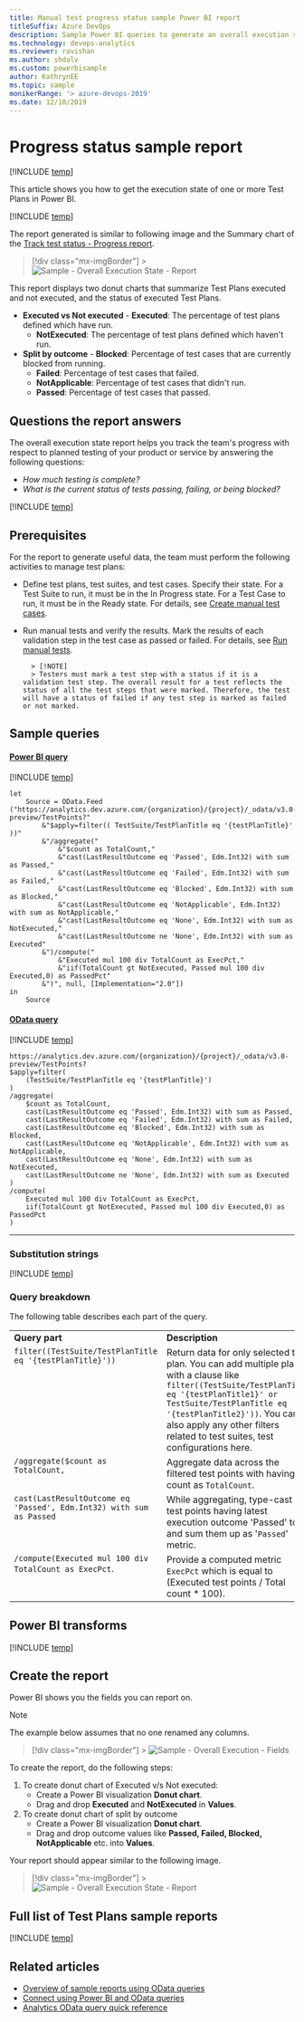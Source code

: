 ```yaml
---
title: Manual test progress status sample Power BI report 
titleSuffix: Azure DevOps
description: Sample Power BI queries to generate an overall execution state or progress status of manual tests
ms.technology: devops-analytics
ms.reviewer: ravishan
ms.author: shdalv
ms.custom: powerbisample
author: KathrynEE
ms.topic: sample
monikerRange: '> azure-devops-2019'
ms.date: 12/10/2019
---
```


# Progress status sample report

[!INCLUDE [temp](../includes/version-azure-devops-cloud.md)]

This article shows you how to get the execution state of one or more Test Plans in Power BI.

[!INCLUDE [temp](includes/preview-note.md)]

The report generated is similar to following image and the Summary chart of the [Track test status - Progress report](../../test/track-test-status.md).

> [!div class="mx-imgBorder"] > ![Sample - Overall Execution State - Report](media/odatapowerbi-overallexecution.png)

This report displays two donut charts that summarize Test Plans executed and not executed, and the status of executed Test Plans.

- **Executed vs Not executed** - **Executed**: The percentage of test plans defined which have run.
  - **NotExecuted**: The percentage of test plans defined which haven't run.
- **Split by outcome** - **Blocked**: Percentage of test cases that are currently blocked from running.
  - **Failed**: Percentage of test cases that failed.
  - **NotApplicable**: Percentage of test cases that didn't run.
  - **Passed**: Percentage of test cases that passed.

## Questions the report answers

The overall execution state report helps you track the team's progress with respect to planned testing of your product or service by answering the following questions:

- _How much testing is complete?_
- _What is the current status of tests passing, failing, or being blocked?_

[!INCLUDE [temp](includes/sample-required-reading.md)]

## Prerequisites

For the report to generate useful data, the team must perform the following activities to manage test plans:

- Define test plans, test suites, and test cases. Specify their state. For a Test Suite to run, it must be in the In Progress state. For a Test Case to run, it must be in the Ready state. For details, see [Create manual test cases](../../test/create-test-cases.md).
- Run manual tests and verify the results. Mark the results of each validation step in the test case as passed or failed. For details, see [Run manual tests](../../test/run-manual-tests.md).

      	> [!NOTE]
      	> Testers must mark a test step with a status if it is a validation test step. The overall result for a test reflects the status of all the test steps that were marked. Therefore, the test will have a status of failed if any test step is marked as failed or not marked.

## Sample queries

#### [Power BI query](#tab/powerbi/)

[!INCLUDE [temp](includes/sample-powerbi-query.md)]

```
let
    Source = OData.Feed ("https://analytics.dev.azure.com/{organization}/{project}/_odata/v3.0-preview/TestPoints?"
        &"$apply=filter(( TestSuite/TestPlanTitle eq '{testPlanTitle}' ))"
        &"/aggregate("
            &"$count as TotalCount,"
            &"cast(LastResultOutcome eq 'Passed', Edm.Int32) with sum as Passed,"
            &"cast(LastResultOutcome eq 'Failed', Edm.Int32) with sum as Failed,"
            &"cast(LastResultOutcome eq 'Blocked', Edm.Int32) with sum as Blocked,"
            &"cast(LastResultOutcome eq 'NotApplicable', Edm.Int32) with sum as NotApplicable,"
            &"cast(LastResultOutcome eq 'None', Edm.Int32) with sum as NotExecuted,"
            &"cast(LastResultOutcome ne 'None', Edm.Int32) with sum as Executed"
        &")/compute("
            &"Executed mul 100 div TotalCount as ExecPct,"
            &"iif(TotalCount gt NotExecuted, Passed mul 100 div Executed,0) as PassedPct"
        &")", null, [Implementation="2.0"])
in
    Source
```

#### [OData query](#tab/odata/)

[!INCLUDE [temp](includes/sample-odata-query.md)]

```
https://analytics.dev.azure.com/{organization}/{project}/_odata/v3.0-preview/TestPoints?
$apply=filter(
    (TestSuite/TestPlanTitle eq '{testPlanTitle}')
)
/aggregate(
    $count as TotalCount,
    cast(LastResultOutcome eq 'Passed', Edm.Int32) with sum as Passed,
    cast(LastResultOutcome eq 'Failed', Edm.Int32) with sum as Failed,
    cast(LastResultOutcome eq 'Blocked', Edm.Int32) with sum as Blocked,
    cast(LastResultOutcome eq 'NotApplicable', Edm.Int32) with sum as NotApplicable,
    cast(LastResultOutcome eq 'None', Edm.Int32) with sum as NotExecuted,
    cast(LastResultOutcome ne 'None', Edm.Int32) with sum as Executed
)
/compute(
    Executed mul 100 div TotalCount as ExecPct,
    iif(TotalCount gt NotExecuted, Passed mul 100 div Executed,0) as PassedPct
)
```

---

### Substitution strings

[!INCLUDE [temp](includes/sample-query-substitutions-3.md)]

### Query breakdown

The following table describes each part of the query.

<table width="90%">
<tbody valign="top">
<tr><td width="25%"><b>Query part</b></td><td><b>Description</b></td><tr>
<tr><td><code>filter((TestSuite/TestPlanTitle eq '{testPlanTitle}')) </code></td><td>Return data for only selected test plan. You can add multiple plans with a clause like <code>filter((TestSuite/TestPlanTitle eq '{testPlanTitle1}' or TestSuite/TestPlanTitle eq '{testPlanTitle2}'))</code>. You can also apply any other filters related to test suites, test configurations here.</td><tr>
<tr><td><code>/aggregate($count as TotalCount,</code></td><td>Aggregate data across the filtered test points with having count as <code>TotalCount</code>.</td><tr>
<tr><td><code>cast(LastResultOutcome eq 'Passed', Edm.Int32) with sum as Passed</code></td><td>While aggregating, type-cast test points having latest execution outcome 'Passed' to 1 and sum them up as '<code>Passed</code>' metric.</td><tr>
<tr><td><code>/compute(Executed mul 100 div TotalCount as ExecPct</code>.</td><td>Provide a computed metric <code>ExecPct</code> which is equal to (Executed test points / Total count * 100).</td><tr>
</tbody>
</table>

## Power BI transforms

[!INCLUDE [temp](includes/sample-test-plans-finish-query.md)]

## Create the report

Power BI shows you the fields you can report on.

> [!NOTE]  
> The example below assumes that no one renamed any columns.

> [!div class="mx-imgBorder"] > ![Sample - Overall Execution - Fields](media/odatapowerbi-overallexecution-fields.png)

To create the report, do the following steps:

1.  To create donut chart of Executed v/s Not executed:
    - Create a Power BI visualization **Donut chart**.
    - Drag and drop **Executed** and **NotExecuted** in **Values**.
2.  To create donut chart of split by outcome
    - Create a Power BI visualization **Donut chart**.
    - Drag and drop outcome values like **Passed, Failed, Blocked, NotApplicable** etc. into **Values**.

Your report should appear similar to the following image.

> [!div class="mx-imgBorder"] > ![Sample - Overall Execution State - Report](media/odatapowerbi-overallexecution.png)

## Full list of Test Plans sample reports

[!INCLUDE [temp](includes/sample-full-list-test-plans.md)]

## Related articles

- [Overview of sample reports using OData queries](/azure/devops/report/powerbi/sample-odata-overview)
- [Connect using Power BI and OData queries](/azure/devops/report/powerbi/odataquery-connect)
- [Analytics OData query quick reference](/azure/devops/report/extend-analytics/quick-ref)
